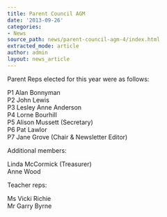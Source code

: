 ```yaml
---
title: Parent Council AGM
date: '2013-09-26'
categories:
- News
source_path: news/parent-council-agm-4/index.html
extracted_mode: article
author: admin
layout: news_article
---
```

Parent Reps elected for this year were as follows:

P1 Alan Bonnyman  
P2 John Lewis  
P3 Lesley Anne Anderson  
P4 Lorne Bourhill  
P5 Alison Mussett (Secretary)  
P6 Pat Lawlor  
P7 Jane Grove (Chair & Newsletter Editor)

Additional members:

Linda McCormick (Treasurer)  
Anne Wood

Teacher reps:

Ms Vicki Richie  
Mr Garry Byrne
